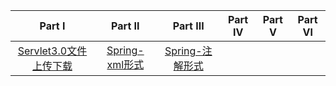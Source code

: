 | Part Ⅰ | Part Ⅱ | Part Ⅲ | Part Ⅳ | Part Ⅴ | Part Ⅵ |
| :--------: | :---------: | :---------: | :---------: | :---------: | :---------: |
| [Servlet3.0文件上传下载](./Servlet3.0文件上传下载.md)|[Spring-xml形式](./Spring-xml形式.md)|[Spring-注解形式](./Spring-注解形式.md)|